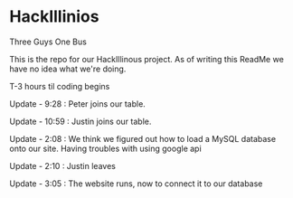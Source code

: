 HackIllinios
============

Three Guys One Bus

This is the repo for our HackIllinous project. As of writing this ReadMe we have no idea what we're doing.

T-3 hours til coding begins

Update - 9:28 : Peter joins our table.

Update - 10:59 : Justin joins our table.

Update - 2:08 : We think we figured out how to load a MySQL database onto our site. Having troubles with using google api

Update - 2:10 : Justin leaves

Update - 3:05 : The website runs, now to connect it to our database

